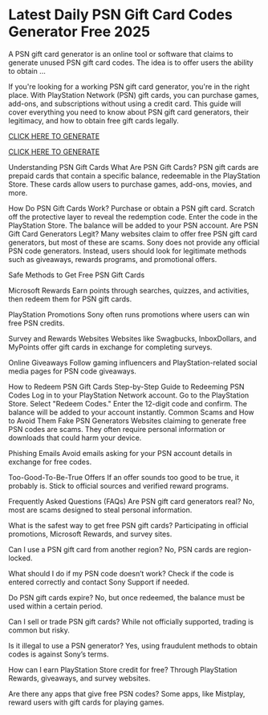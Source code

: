 # Latest Daily PSN Gift Card Codes Generator Free 2025

A PSN gift card generator is an online tool or software that claims to generate unused PSN gift card codes. The idea is to offer users the ability to obtain ...

If you're looking for a working PSN gift card generator, you're in the right place. With PlayStation Network (PSN) gift cards, you can purchase games, add-ons, and subscriptions without using a credit card. This guide will cover everything you need to know about PSN gift card generators, their legitimacy, and how to obtain free gift cards legally.

[CLICK HERE TO GENERATE](https://appbitly.com/PSN-GIFT-CARDS)

[CLICK HERE TO GENERATE](https://appbitly.com/PSN-GIFT-CARDS)


Understanding PSN Gift Cards What Are PSN Gift Cards? PSN gift cards are prepaid cards that contain a specific balance, redeemable in the PlayStation Store. These cards allow users to purchase games, add-ons, movies, and more.

How Do PSN Gift Cards Work? Purchase or obtain a PSN gift card. Scratch off the protective layer to reveal the redemption code. Enter the code in the PlayStation Store. The balance will be added to your PSN account. Are PSN Gift Card Generators Legit? Many websites claim to offer free PSN gift card generators, but most of these are scams. Sony does not provide any official PSN code generators. Instead, users should look for legitimate methods such as giveaways, rewards programs, and promotional offers.

Safe Methods to Get Free PSN Gift Cards

Microsoft Rewards Earn points through searches, quizzes, and activities, then redeem them for PSN gift cards.

PlayStation Promotions Sony often runs promotions where users can win free PSN credits.

Survey and Rewards Websites Websites like Swagbucks, InboxDollars, and MyPoints offer gift cards in exchange for completing surveys.

Online Giveaways Follow gaming influencers and PlayStation-related social media pages for PSN code giveaways.

How to Redeem PSN Gift Cards Step-by-Step Guide to Redeeming PSN Codes Log in to your PlayStation Network account. Go to the PlayStation Store. Select "Redeem Codes." Enter the 12-digit code and confirm. The balance will be added to your account instantly. Common Scams and How to Avoid Them Fake PSN Generators Websites claiming to generate free PSN codes are scams. They often require personal information or downloads that could harm your device.

Phishing Emails Avoid emails asking for your PSN account details in exchange for free codes.

Too-Good-To-Be-True Offers If an offer sounds too good to be true, it probably is. Stick to official sources and verified reward programs.

Frequently Asked Questions (FAQs) Are PSN gift card generators real? No, most are scams designed to steal personal information.

What is the safest way to get free PSN gift cards? Participating in official promotions, Microsoft Rewards, and survey sites.

Can I use a PSN gift card from another region? No, PSN cards are region-locked.

What should I do if my PSN code doesn’t work? Check if the code is entered correctly and contact Sony Support if needed.

Do PSN gift cards expire? No, but once redeemed, the balance must be used within a certain period.

Can I sell or trade PSN gift cards? While not officially supported, trading is common but risky.

Is it illegal to use a PSN generator? Yes, using fraudulent methods to obtain codes is against Sony’s terms.

How can I earn PlayStation Store credit for free? Through PlayStation Rewards, giveaways, and survey websites.

Are there any apps that give free PSN codes? Some apps, like Mistplay, reward users with gift cards for playing games.